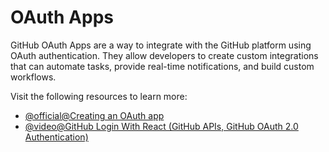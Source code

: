 # OAuth Apps

GitHub OAuth Apps are a way to integrate with the GitHub platform using OAuth authentication. They allow developers to create custom integrations that can automate tasks, provide real-time notifications, and build custom workflows.

Visit the following resources to learn more:

- [@official@Creating an OAuth app](https://docs.github.com/en/apps/oauth-apps/building-oauth-apps/creating-an-oauth-app)
- [@video@GitHub Login With React (GitHub APIs, GitHub OAuth 2.0 Authentication)](https://www.youtube.com/watch?v=rRn2EisxPl4)